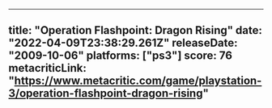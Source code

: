 
---
title: "Operation Flashpoint: Dragon Rising"
date: "2022-04-09T23:38:29.261Z"
releaseDate: "2009-10-06"
platforms: ["ps3"]
score: 76
metacriticLink: "https://www.metacritic.com/game/playstation-3/operation-flashpoint-dragon-rising"
---
